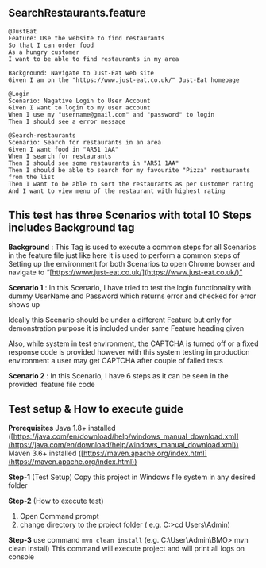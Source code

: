 ## **SearchRestaurants.feature**    

    @JustEat
    Feature: Use the website to find restaurants
    So that I can order food
    As a hungry customer
    I want to be able to find restaurants in my area
    
    Background: Navigate to Just-Eat web site
    Given I am on the "https://www.just-eat.co.uk/" Just-Eat homepage
    
    @Login
    Scenario: Nagative Login to User Account
    Given I want to login to my user account
    When I use my "username@gmail.com" and "password" to login
    Then I should see a error message
    
    @Search-restaurants
    Scenario: Search for restaurants in an area
    Given I want food in "AR51 1AA"
    When I search for restaurants
    Then I should see some restaurants in "AR51 1AA"
    Then I should be able to search for my favourite "Pizza" restaurants from the list
    Then I want to be able to sort the restaurants as per Customer rating
    And I want to view menu of the restaurant with highest rating

## **This test has three Scenarios with total 10 Steps includes Background tag**

**Background** : This Tag is used to execute a common steps for all Scenarios in the feature file just like here it is used to perform a common steps of Setting up the environment for both Scenarios to open Chrome bowser and navigate to “[https://www.just-eat.co.uk/](https://www.just-eat.co.uk/)”

**Scenario 1** : In this Scenario, I have tried to test the login functionality with dummy UserName and Password which returns error and checked for error shows up

Ideally this Scenario should be under a different Feature but only for demonstration purpose it is included under same Feature heading given

Also,  while system in test environment, the CAPTCHA is turned off or a fixed response code is provided however with this system testing in production environment a user may get CAPTCHA after couple of failed tests

**Scenario 2** : In this Scenario, I have 6 steps as it can be seen in the provided .feature file code

## **Test setup & How to execute guide**

**Prerequisites**
Java 1.8+ installed  ([https://java.com/en/download/help/windows_manual_download.xml](https://java.com/en/download/help/windows_manual_download.xml))
Maven 3.6+ installed ([https://maven.apache.org/index.html](https://maven.apache.org/index.html))

**Step-1** (Test Setup)
Copy this project in Windows file system in any desired folder

**Step-2** (How to execute test)
 1. Open Command prompt
 2. change directory to the project folder ( e.g. C:\>cd Users\Admin)

**Step-3**
use command `mvn clean install` (e.g. C:\User\Admin\BMO> mvn clean install)
This command will execute project and will print all logs on console


